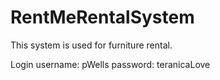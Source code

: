 # RentMeRentalSystem
This system is used for furniture rental.

Login 
username: pWells
password: teranicaLove